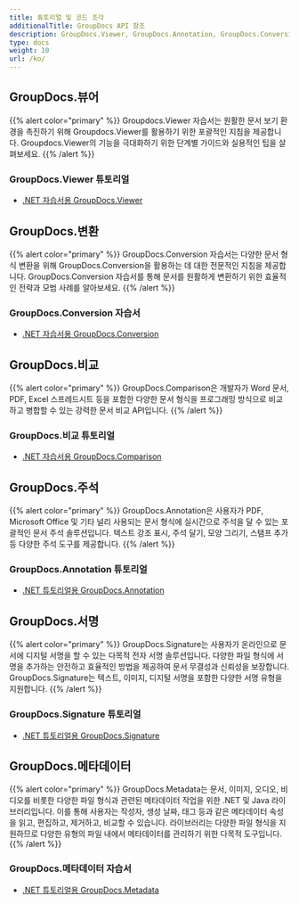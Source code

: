 ```yaml
---
title: 튜토리얼 및 코드 조각
additionalTitle: GroupDocs API 참조
description: GroupDocs.Viewer, GroupDocs.Annotation, GroupDocs.Conversion 및 기타 제품과 같은 GroupDocs 제품의 자습서 및 코드 조각입니다.
type: docs
weight: 10
url: /ko/
---
```


## GroupDocs.뷰어
{{% alert color="primary" %}}
Groupdocs.Viewer 자습서는 원활한 문서 보기 환경을 촉진하기 위해 Groupdocs.Viewer를 활용하기 위한 포괄적인 지침을 제공합니다. Groupdocs.Viewer의 기능을 극대화하기 위한 단계별 가이드와 실용적인 팁을 살펴보세요.
{{% /alert %}}

### GroupDocs.Viewer 튜토리얼
- [.NET 자습서용 GroupDocs.Viewer](../viewer/ko/net/)


## GroupDocs.변환
{{% alert color="primary" %}}
GroupDocs.Conversion 자습서는 다양한 문서 형식 변환을 위해 GroupDocs.Conversion을 활용하는 데 대한 전문적인 지침을 제공합니다. GroupDocs.Conversion 자습서를 통해 문서를 원활하게 변환하기 위한 효율적인 전략과 모범 사례를 알아보세요.
{{% /alert %}}

### GroupDocs.Conversion 자습서
- [.NET 자습서용 GroupDocs.Conversion](../conversion/ko/net/)


## GroupDocs.비교
{{% alert color="primary" %}}
GroupDocs.Comparison은 개발자가 Word 문서, PDF, Excel 스프레드시트 등을 포함한 다양한 문서 형식을 프로그래밍 방식으로 비교하고 병합할 수 있는 강력한 문서 비교 API입니다.
{{% /alert %}}

### GroupDocs.비교 튜토리얼
- [.NET 자습서용 GroupDocs.Comparison](../comparison/ko/net/)


## GroupDocs.주석
{{% alert color="primary" %}}
GroupDocs.Annotation은 사용자가 PDF, Microsoft Office 및 기타 널리 사용되는 문서 형식에 실시간으로 주석을 달 수 있는 포괄적인 문서 주석 솔루션입니다. 텍스트 강조 표시, 주석 달기, 모양 그리기, 스탬프 추가 등 다양한 주석 도구를 제공합니다.
{{% /alert %}}

### GroupDocs.Annotation 튜토리얼
- [.NET 튜토리얼용 GroupDocs.Annotation](../annotation/ko/net/)


## GroupDocs.서명
{{% alert color="primary" %}}
GroupDocs.Signature는 사용자가 온라인으로 문서에 디지털 서명을 할 수 있는 다목적 전자 서명 솔루션입니다. 다양한 파일 형식에 서명을 추가하는 안전하고 효율적인 방법을 제공하여 문서 무결성과 신뢰성을 보장합니다. GroupDocs.Signature는 텍스트, 이미지, 디지털 서명을 포함한 다양한 서명 유형을 지원합니다.
{{% /alert %}}

### GroupDocs.Signature 튜토리얼
- [.NET 튜토리얼용 GroupDocs.Signature](../signature/ko/net/)


## GroupDocs.메타데이터
{{% alert color="primary" %}}
GroupDocs.Metadata는 문서, 이미지, 오디오, 비디오를 비롯한 다양한 파일 형식과 관련된 메타데이터 작업을 위한 .NET 및 Java 라이브러리입니다. 이를 통해 사용자는 작성자, 생성 날짜, 태그 등과 같은 메타데이터 속성을 읽고, 편집하고, 제거하고, 비교할 수 있습니다. 라이브러리는 다양한 파일 형식을 지원하므로 다양한 유형의 파일 내에서 메타데이터를 관리하기 위한 다목적 도구입니다.
{{% /alert %}}

### GroupDocs.메타데이터 자습서
- [.NET 튜토리얼용 GroupDocs.Metadata](../metadata/ko/net/)